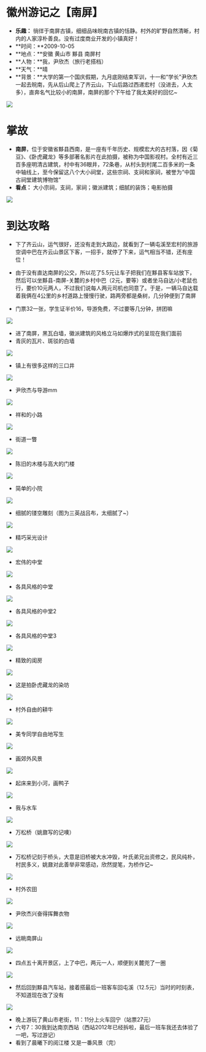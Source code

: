 # 徽州游记之【南屏】
- **乐趣：** 徜徉于南屏古镇，细细品味皖南古镇的恬静。村外的旷野自然清晰，村内的人家淳朴善良。没有过度商业开发的小镇真好！
- **时间：**2009-10-05
- **地点：**安徽 黄山市 黟县 南屏村
- **人物：**我，尹欣杰（旅行老搭档）
- **天气：**晴
- **背景：**大学的第一个国庆假期，九月底刚结束军训，十一和“学长”尹欣杰一起去皖南，先从后山爬上了齐云山，下山后路过西递宏村（没进去，人太多），直奔名气比较小的南屏，南屏的那个下午给了我太美好的回忆~


![](http://7xinjz.com1.z0.glb.clouddn.com/travel/091005nanping/01.jpg?imageView2/2/w/600)

# 掌故

- **南屏**，位于安徽省黟县西南，是一座有千年历史、规模宏大的古村落，因《菊豆》、《卧虎藏龙》等多部著名影片在此拍摄，被称为中国影视村。全村有近三百多座明清古建筑，村中有36眼井，72条巷，从村头到村尾二百多米的一条中轴线上，至今保留这八个大小祠堂，这些宗祠、支祠和家祠，被誉为“中国古祠堂建筑博物馆”
- **看点：** 大小宗祠，支祠，家祠；徽派建筑；细腻的装饰；电影拍摄

![](http://7xinjz.com1.z0.glb.clouddn.com/travel/091005nanping/22.jpg?imageView2/2/w/600)


# 到达攻略
- 下了齐云山，运气很好，还没有走到大路边，就看到了一辆屯溪至宏村的旅游空调中巴在齐云山景区下客，一招手，就停了下来，运气相当不错，还有座位！
- 由于没有直达南屏的公交，所以花了5.5元让车子把我们在黟县客车站放下，然后可以坐黟县-南屏-关麓的乡村中巴（2元，要等）或者坐马自达/小老鼠也行，要价10元两人，不过我们说每人两元司机也同意了。于是，一辆马自达载着我俩在4公里的乡村道路上慢慢行驶，路两旁都是桑树，几分钟便到了南屏

- 门票32一张，学生证半价16，导游免费，不过要等几分钟，拼团嘛

![](http://7xinjz.com1.z0.glb.clouddn.com/travel/091005nanping/02.jpg?imageView2/2/w/600)


- 进了南屏，黑瓦白墙，徽派建筑的风格立马如爆炸式的呈现在我们面前
- 青灰的瓦片、斑驳的白墙

![](http://7xinjz.com1.z0.glb.clouddn.com/travel/091005nanping/03.jpg?imageView2/2/w/600)


- 镇上有很多这样的三口井

![](http://7xinjz.com1.z0.glb.clouddn.com/travel/091005nanping/04.jpg?imageView2/2/w/600)


- 尹欣杰与导游mm

![](http://7xinjz.com1.z0.glb.clouddn.com/travel/091005nanping/05.jpg?imageView2/2/w/600)


- 祥和的小路

![](http://7xinjz.com1.z0.glb.clouddn.com/travel/091005nanping/06.jpg?imageView2/2/w/600)


- 街道一瞥

![](http://7xinjz.com1.z0.glb.clouddn.com/travel/091005nanping/07.jpg?imageView2/2/w/600)


- 陈旧的木楼与高大的门楼

![](http://7xinjz.com1.z0.glb.clouddn.com/travel/091005nanping/08.jpg?imageView2/2/w/600)


- 简单的小院

![](http://7xinjz.com1.z0.glb.clouddn.com/travel/091005nanping/09.jpg?imageView2/2/w/600)

- 细腻的镂空雕刻（图为三英战吕布，太细腻了~）

![](http://7xinjz.com1.z0.glb.clouddn.com/travel/091005nanping/10.jpg?imageView2/2/w/600)


- 精巧采光设计

![](http://7xinjz.com1.z0.glb.clouddn.com/travel/091005nanping/11.jpg?imageView2/2/w/600)


- 宏伟的中堂

![](http://7xinjz.com1.z0.glb.clouddn.com/travel/091005nanping/12.jpg?imageView2/2/w/600)


- 各具风格的中堂

![](http://7xinjz.com1.z0.glb.clouddn.com/travel/091005nanping/13.jpg?imageView2/2/w/600)


- 各具风格的中堂2

![](http://7xinjz.com1.z0.glb.clouddn.com/travel/091005nanping/14.jpg?imageView2/2/w/600)


- 各具风格的中堂3

![](http://7xinjz.com1.z0.glb.clouddn.com/travel/091005nanping/15.jpg?imageView2/2/w/600)


- 精致的闺房

![](http://7xinjz.com1.z0.glb.clouddn.com/travel/091005nanping/16.jpg?imageView2/2/w/600)


- 这是拍卧虎藏龙的染坊

![](http://7xinjz.com1.z0.glb.clouddn.com/travel/091005nanping/17.jpg?imageView2/2/w/600)


- 村外自由的耕牛

![](http://7xinjz.com1.z0.glb.clouddn.com/travel/091005nanping/18.jpg?imageView2/2/w/600)


- 美专同学自由地写生

![](http://7xinjz.com1.z0.glb.clouddn.com/travel/091005nanping/20.jpg?imageView2/2/w/600)


- 画郊外风景

![](http://7xinjz.com1.z0.glb.clouddn.com/travel/091005nanping/19.jpg?imageView2/2/w/600)


- 起床来到小河，画鸭子

![](http://7xinjz.com1.z0.glb.clouddn.com/travel/091005nanping/21.jpg?imageView2/2/w/600)


- 我与水车

![](http://7xinjz.com1.z0.glb.clouddn.com/travel/091005nanping/23.jpg?imageView2/2/w/600)


- 万松桥（姚鼐写的记噢）

![](http://7xinjz.com1.z0.glb.clouddn.com/travel/091005nanping/24.jpg?imageView2/2/w/600)


- 万松桥记刻于桥头，大意是旧桥被大水冲毁，叶氏弟兄出资修之，民风纯朴，村民多义，姚鼐对此善举非常感动，欣然提笔，为桥作记~

![](http://7xinjz.com1.z0.glb.clouddn.com/travel/091005nanping/25.jpg?imageView2/2/w/600)


- 村外农田

![](http://7xinjz.com1.z0.glb.clouddn.com/travel/091005nanping/26.jpg?imageView2/2/w/600)


- 尹欣杰兴奋得挥舞衣物

![](http://7xinjz.com1.z0.glb.clouddn.com/travel/091005nanping/27.jpg?imageView2/2/w/600)


- 远眺南屏山

![](http://7xinjz.com1.z0.glb.clouddn.com/travel/091005nanping/28.jpg?imageView2/2/w/600)


- 四点五十离开景区，上了中巴，两元一人，顺便到关麓兜了一圈

![](http://7xinjz.com1.z0.glb.clouddn.com/travel/091005nanping/29.jpg?imageView2/2/w/600)


- 然后回到黟县汽车站，接着搭最后一班客车回屯溪（12.5元）当时的时刻表，不知道现在改了没有


![](http://7xinjz.com1.z0.glb.clouddn.com/travel/091005nanping/30.jpg?imageView2/2/w/600)

- 晚上游玩了黄山市老街，11：11分上火车回宁（站票27元）
- 六号7：30我到达南京西站（西站2012年已经拆啦，最后一班车我还去体验了一吧，写过游记）
- 看到了晨曦下的阅江楼 又是一番风景（完）